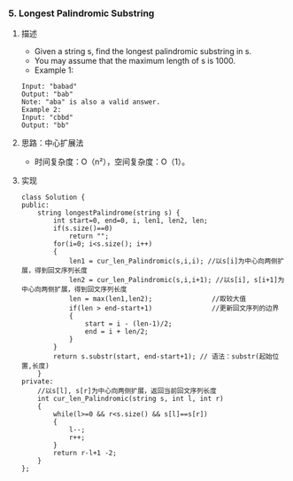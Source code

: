 
### 5. Longest Palindromic Substring
1. 描述
    - Given a string s, find the longest palindromic substring in s. 
    - You may assume that the maximum length of s is 1000.
    - Example 1:
    ```
    Input: "babad"
    Output: "bab"
    Note: "aba" is also a valid answer.
    Example 2:
    Input: "cbbd"
    Output: "bb"
    ```

2. 思路：中心扩展法
    - 时间复杂度：O（n²），空间复杂度：O（1）。
3. 实现
    ```
    class Solution {
    public:    
        string longestPalindrome(string s) {
            int start=0, end=0, i, len1, len2, len;
            if(s.size()==0)
                return "";
            for(i=0; i<s.size(); i++)
            {
                len1 = cur_len_Palindromic(s,i,i); //以s[i]为中心向两侧扩展，得到回文序列长度
                len2 = cur_len_Palindromic(s,i,i+1); //以s[i], s[i+1]为中心向两侧扩展，得到回文序列长度
                len = max(len1,len2);               //取较大值
                if(len > end-start+1)               //更新回文序列的边界
                {
                    start = i - (len-1)/2;
                    end = i + len/2;
                }
            }
            return s.substr(start, end-start+1); // 语法：substr(起始位置,长度)
        }
    private:
        //以s[l], s[r]为中心向两侧扩展，返回当前回文序列长度
        int cur_len_Palindromic(string s, int l, int r)
        {
            while(l>=0 && r<s.size() && s[l]==s[r])
            {            
                l--;
                r++;
            }
            return r-l+1 -2;
        }    
    };
    ```
